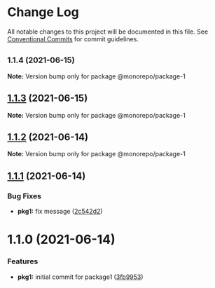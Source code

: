 # Change Log

All notable changes to this project will be documented in this file.
See [Conventional Commits](https://conventionalcommits.org) for commit guidelines.

## <small>1.1.4 (2021-06-15)</small>

**Note:** Version bump only for package @monorepo/package-1





## [1.1.3](https://github.com/diegomarcelino92/monorepo/compare/@monorepo/package-1@1.1.2...@monorepo/package-1@1.1.3) (2021-06-15)

**Note:** Version bump only for package @monorepo/package-1





## [1.1.2](https://github.com/diegomarcelino92/monorepo/compare/@monorepo/package-1@1.1.1...@monorepo/package-1@1.1.2) (2021-06-14)

**Note:** Version bump only for package @monorepo/package-1





## [1.1.1](https://github.com/diegomarcelino92/monorepo/compare/@monorepo/package-1@1.1.0...@monorepo/package-1@1.1.1) (2021-06-14)


### Bug Fixes

* **pkg1:** fix message ([2c542d2](https://github.com/diegomarcelino92/monorepo/commit/2c542d23493c66915b4cfe4c874ece5b91850d4b))





# 1.1.0 (2021-06-14)


### Features

* **pkg1:** initial commit for package1 ([3fb9953](https://github.com/diegomarcelino92/monorepo/commit/3fb9953f7cecdff89a1f03250fb5fbd8236db08e))
